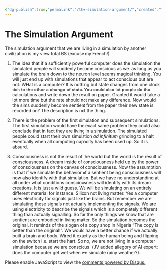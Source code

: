 ```yaml
---
{"dg-publish":true,"permalink":"/the-simulation-argument/","created":"","updated":""}
---
```



<!-- Google tag (gtag.js) --> <script async src="https://www.googletagmanager.com/gtag/js?id=G-VTS8P5L3R1"></script> <script> window.dataLayer = window.dataLayer || []; function gtag(){dataLayer.push(arguments);} gtag('js', new Date()); gtag('config', 'G-VTS8P5L3R1'); </script>


# The Simulation Argument

The simulation argument that we are living in a simulation by another civilization is  my view total BS (excuse my French!)

1. The idea that if a sufficiently powerful computer does the simulation the simulated people will suddenly become conscious as we  as long as you simulate the brain down to the neuron level seems magical thinking. You will just end up with simulations that appear to act conscious but are not. WHat is a computer? It is nothing but state changes from one clock tick to the other a change of state. You could also let people do the calculations and write down the result on paper. Granted it would take a lot more time but the rate should not make any difference. Now would the sims suddenly become sentient from the paper their new state is recorded on? The description is not the thing.
    
2. There is the problem of the first simulation and subsequent simulations. The first simulation would have the exact same problem they could also conclude that in fact they are living in a simulation. The simulated people could start their own simulation _ad infinitum_ grinding to a halt eventually when all computing capacity has been used up. So it is absurd.
    
3. Consciousness is not the result of the world but the world is the result of consciousness. A dream inside of consciousness held up by the power of consciousness on the canvas of consciousness. Now the assumption is that if we simulate the behavior of a sentient being consciousness will now also identify with that simulation. But we have no understanding at all under what conditions consciousness will identify with its dream creations. It is just a wild guess. We will be simulating on an entirely different material for instance. Silicon not living matter. Yes a computer uses electricity for signals just like the brains. But remember we are simulating these signals not actually implementing the signals. We are using electricity to describe the signals which is a completely different thing than actually signalling. So far the only things we know that are sentient are embodied in living matter. So the simulation becomes the original. It reminds of the slogan of a copy shop in Nigeria “The copy is better than the original!”. We would have a better chance if we actually built a brain and body. Wired it exactly as the human being and flipping on the switch i.e. start the hart. So no, we are not living in a computer simulation because we are conscious（JV added allegory of AI expert: does the computer get wet when we simulate rainy weather?).



<div id="disqus_thread"></div>
<script>
    /**
    *  RECOMMENDED CONFIGURATION VARIABLES: EDIT AND UNCOMMENT THE SECTION BELOW TO INSERT DYNAMIC VALUES FROM YOUR PLATFORM OR CMS.
    *  LEARN WHY DEFINING THESE VARIABLES IS IMPORTANT: https://disqus.com/admin/universalcode/#configuration-variables    */
    /*
    var disqus_config = function () {
    this.page.url = PAGE_URL;  // Replace PAGE_URL with your page's canonical URL variable
    this.page.identifier = PAGE_IDENTIFIER; // Replace PAGE_IDENTIFIER with your page's unique identifier variable
    };
    */
    (function() { // DON'T EDIT BELOW THIS LINE
    var d = document, s = d.createElement('script');
    s.src = 'https://www-spiritual-garden-com.disqus.com/embed.js';
    s.setAttribute('data-timestamp', +new Date());
    (d.head || d.body).appendChild(s);
    })();
</script>
<noscript>Please enable JavaScript to view the <a href="https://disqus.com/?ref_noscript">comments powered by Disqus.</a></noscript>